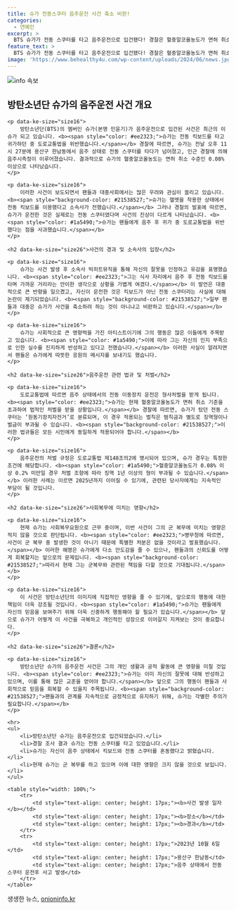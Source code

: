 ```yaml
---
title: 슈가 전동스쿠터 음주운전 사건 축소 비판!
categories:
  - 연예인
excerpt: >
  BTS 슈가가 전동 스쿠터를 타고 음주운전으로 입건됐다! 경찰은 혈중알코올농도가 면허 취소 수준으로 확인됐다고 전하며, 팬들은 그의 안이한 행동에 충격을 받고 있다. 자세한 내용은 클릭!
feature_text: >
  BTS 슈가가 전동 스쿠터를 타고 음주운전으로 입건됐다! 경찰은 혈중알코올농도가 면허 취소 수준으로 확인됐다고 전하며, 팬들은 그의 안이한 행동에 충격을 받고 있다. 자세한 내용은 클릭!
image: 'https://www.behealthy4u.com/wp-content/uploads/2024/06/news.jpg'
---
```


<p><img src="https://www.behealthy4u.com/wp-content/uploads/2024/06/news.jpg" alt="info 속보" /></p>

<p><html></p>

<p><head>
    <title>방탄소년단 슈가 음주운전 사건</title>
</head></p>

<p><body>
    <h2 data-ke-size="size26">방탄소년단 슈가의 음주운전 사건 개요</h2></p>

<pre><code>&lt;p data-ke-size="size16"&gt;
    방탄소년단(BTS)의 멤버인 슈가(본명 민윤기)가 음주운전으로 입건된 사건은 최근의 이슈가 되고 있습니다. &lt;b&gt;&lt;span style="color: #ee2323;"&gt;슈가는 전동 킥보드를 타고 귀가하던 중 도로교통법을 위반했습니다.&lt;/span&gt;&lt;/b&gt; 경찰에 따르면, 슈가는 전날 오후 11시 27분에 용산구 한남동에서 음주 상태로 전동 스쿠터를 타다가 넘어졌고, 인근 경찰에 의해 음주시측정이 이루어졌습니다. 결과적으로 슈가의 혈중알코올농도는 면허 취소 수준인 0.08% 이상으로 나타났습니다.
&lt;/p&gt;

&lt;p data-ke-size="size16"&gt;
    이러한 사건이 보도되면서 팬들과 대중사회에서는 많은 우려와 관심이 쏠리고 있습니다. &lt;b&gt;&lt;span style="background-color: #21538527;"&gt;슈가는 헬멧을 착용한 상태에서 전동 킥보드를 이용했다고 소속사가 전했습니다.&lt;/span&gt;&lt;/b&gt; 그러나 경찰의 발표에 따르면, 슈가가 운전한 것은 실제로는 전동 스쿠터였다며 사건의 진상이 다르게 나타났습니다. &lt;b&gt;&lt;span style="color: #1a5490;"&gt;슈가는 팬들에게 음주 후 귀가 중 도로교통법을 위반했다는 점을 사과했습니다.&lt;/span&gt;&lt;/b&gt;
&lt;/p&gt;

&lt;h2 data-ke-size="size26"&gt;사건의 경과 및 소속사의 입장&lt;/h2&gt;

&lt;p data-ke-size="size16"&gt;
    슈가는 사건 발생 후 소속사 빅히트뮤직을 통해 자신의 잘못을 인정하고 유감을 표명했습니다. &lt;b&gt;&lt;span style="color: #ee2323;"&gt;그는 식사 자리에서 음주 후 전동 킥보드를 타며 가까운 거리라는 안이한 생각으로 상황을 가볍게 여겼다.&lt;/span&gt;&lt;/b&gt; 이 발언은 대중적으로 큰 반향을 일으켰고, 자신이 운전한 것은 킥보드가 아닌 전동 스쿠터라는 사실에 대해 논란이 제기되었습니다. &lt;b&gt;&lt;span style="background-color: #21538527;"&gt;일부 팬들과 대중은 슈가가 사건을 축소하려 하는 것이 아니냐고 비판하고 있습니다.&lt;/span&gt;&lt;/b&gt;
&lt;/p&gt;

&lt;p data-ke-size="size16"&gt;
    슈가는 사회적으로 큰 영향력을 가진 아티스트이기에 그의 행동은 많은 이들에게 주목받고 있습니다. &lt;b&gt;&lt;span style="color: #1a5490;"&gt;이에 따라 그는 자신의 인지 부족으로 인한 실수를 진지하게 반성하고 있다고 전했습니다.&lt;/span&gt;&lt;/b&gt; 이러한 사실이 알려지면서 팬들은 슈가에게 따뜻한 응원의 메시지를 보내기도 했습니다.
&lt;/p&gt;

&lt;h2 data-ke-size="size26"&gt;음주운전 관련 법규 및 처벌&lt;/h2&gt;

&lt;p data-ke-size="size16"&gt;
    도로교통법에 따르면 음주 상태에서의 전동 이동장치 운전은 형사처벌을 받게 됩니다. &lt;b&gt;&lt;span style="color: #ee2323;"&gt;슈가는 현재 혈중알코올농도가 면허 취소 기준을 초과하여 법적인 처벌을 받을 상황입니다.&lt;/span&gt;&lt;/b&gt; 경찰에 따르면, 슈가가 탔던 전동 스쿠터는 ‘원동기장치자전거’로 분류되며, 이 경우 적용되는 벌칙은 범칙금과 별도로 징역형이나 벌금이 부과될 수 있습니다. &lt;b&gt;&lt;span style="background-color: #21538527;"&gt;이러한 법규들은 모든 시민에게 동일하게 적용되어야 합니다.&lt;/span&gt;&lt;/b&gt;
&lt;/p&gt;

&lt;p data-ke-size="size16"&gt;
    음주운전의 처벌 규정은 도로교통법 제148조의2에 명시되어 있으며, 슈가 경우는 특정한 조건에 해당합니다. &lt;b&gt;&lt;span style="color: #1a5490;"&gt;혈중알코올농도가 0.08% 이상 0.2% 미만일 경우 처벌 조항에 따라 징역 1년 이상의 형이 부과될 수 있습니다.&lt;/span&gt;&lt;/b&gt; 이러한 사례는 이르면 2025년까지 이어질 수 있기에, 관련된 당사자에게는 지속적인 부담이 될 것입니다.
&lt;/p&gt;

&lt;h2 data-ke-size="size26"&gt;사회복무에 미치는 영향&lt;/h2&gt;

&lt;p data-ke-size="size16"&gt;
    현재 슈가는 사회복무요원으로 근무 중이며, 이번 사건이 그의 군 복무에 미치는 영향은 적지 않을 것으로 판단됩니다. &lt;b&gt;&lt;span style="color: #ee2323;"&gt;병무청에 따르면, 사건이 군 복무 중 발생한 것이 아니기 때문에 특별한 처분은 없을 것이라고 발표했습니다.&lt;/span&gt;&lt;/b&gt; 이러한 해명은 슈가에게 다소 안도감을 줄 수 있으나, 팬들과의 신뢰도를 어떻게 회복할지는 앞으로의 문제입니다. &lt;b&gt;&lt;span style="background-color: #21538527;"&gt;따라서 현재 그는 군복무와 관련된 책임을 다할 것으로 기대됩니다.&lt;/span&gt;&lt;/b&gt;
&lt;/p&gt;

&lt;p data-ke-size="size16"&gt;
    이 사건은 방탄소년단의 이미지에 직접적인 영향을 줄 수 있기에, 앞으로의 행동에 대한 책임이 더욱 강조될 것입니다. &lt;b&gt;&lt;span style="color: #1a5490;"&gt;슈가는 팬들에게 자신의 믿음을 보여주기 위해 더욱 신중하게 행동해야 할 필요가 있습니다.&lt;/span&gt;&lt;/b&gt; 앞으로 슈가가 어떻게 이 사건을 극복하고 개인적인 성장으로 이어갈지 지켜보는 것이 중요합니다.
&lt;/p&gt;

&lt;h2 data-ke-size="size26"&gt;결론&lt;/h2&gt;

&lt;p data-ke-size="size16"&gt;
    방탄소년단 슈가의 음주운전 사건은 그의 개인 생활과 공적 활동에 큰 영향을 미칠 것입니다. &lt;b&gt;&lt;span style="color: #ee2323;"&gt;슈가는 이미 자신의 잘못에 대해 반성하고 있으며, 이를 통해 많은 교훈을 얻어야 합니다.&lt;/span&gt;&lt;/b&gt; 앞으로 그의 행동이 팬들과 사회적으로 믿음을 회복할 수 있을지 주목됩니다. &lt;b&gt;&lt;span style="background-color: #21538527;"&gt;팬들과의 관계를 지속적으로 긍정적으로 유지하기 위해, 슈가는 각별한 주의가 필요합니다.&lt;/span&gt;&lt;/b&gt;
&lt;/p&gt;

&lt;hr&gt;
&lt;ul&gt;
    &lt;li&gt;방탄소년단 슈가는 음주운전으로 입건되었습니다.&lt;/li&gt;
    &lt;li&gt;경찰 조사 결과 슈가는 전동 스쿠터를 타고 있었습니다.&lt;/li&gt;
    &lt;li&gt;슈가는 자신이 음주 상태에서 킥보드와 전동 스쿠터를 혼동했다고 밝혔습니다.&lt;/li&gt;
    &lt;li&gt;현재 슈가는 군 복무를 하고 있으며 이에 대한 영향은 크지 않을 것으로 보입니다.&lt;/li&gt;
&lt;/ul&gt;

&lt;table style="width: 100%;"&gt;
    &lt;tr&gt;
        &lt;td style="text-align: center; height: 17px;"&gt;&lt;b&gt;사건 발생 일자&lt;/b&gt;&lt;/td&gt;
        &lt;td style="text-align: center; height: 17px;"&gt;&lt;b&gt;장소&lt;/b&gt;&lt;/td&gt;
        &lt;td style="text-align: center; height: 17px;"&gt;&lt;b&gt;경과&lt;/b&gt;&lt;/td&gt;
    &lt;/tr&gt;
    &lt;tr&gt;
        &lt;td style="text-align: center; height: 17px;"&gt;2023년 10월 6일&lt;/td&gt;
        &lt;td style="text-align: center; height: 17px;"&gt;용산구 한남동&lt;/td&gt;
        &lt;td style="text-align: center; height: 17px;"&gt;음주 상태에서 전동 스쿠터 운전후 사고 발생&lt;/td&gt;
    &lt;/tr&gt;
&lt;/table&gt;
</code></pre>

<p></body></p>

<p></html></p>
생생한 뉴스, <a href="https://onioninfo.kr" rel="dofollow">onioninfo.kr</a>


